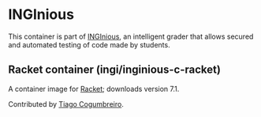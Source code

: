 INGInious
=========

This container is part of [INGInious](https://github.com/UCL-INGI/INGInious),
an intelligent grader that allows secured and automated testing of code made by
students. 


Racket container (ingi/inginious-c-racket)
------------------------------------------

A container image for [Racket](https://racket-lang.org/); downloads version 7.1.

Contributed by [Tiago Cogumbreiro](mailto:tiago.cogumbreiro@umb.edu).

